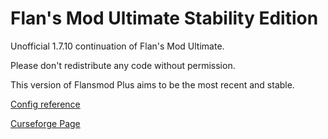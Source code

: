 # Flan's Mod Ultimate Stability Edition

Unofficial 1.7.10 continuation of Flan's Mod Ultimate.


Please don't redistribute any code without permission.

This version of Flansmod Plus aims to be the most recent and stable.

[Config reference](https://github.com/Unknown025/Flans-Mod-Plus/blob/Ultimate/ConfigReference.md)

[Curseforge Page](https://www.curseforge.com/minecraft/mc-mods/flans-mod-ultimate-stability-edition)
